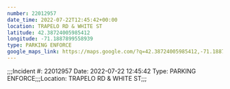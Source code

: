 ```yaml
---
number: 22012957
date_time: 2022-07-22T12:45:42+00:00
location: TRAPELO RD & WHITE ST
latitude: 42.38724005985412
longitude: -71.1887899558939
type: PARKING ENFORCE
google_maps_link: https://maps.google.com/?q=42.38724005985412,-71.1887899558939
---
```


;;;Incident #: 22012957  Date: 2022-07-22 12:45:42   Type: PARKING ENFORCE;;;Location: TRAPELO RD & WHITE ST;;;
